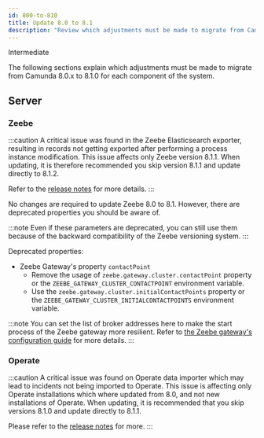 ```yaml
---
id: 800-to-810
title: Update 8.0 to 8.1
description: "Review which adjustments must be made to migrate from Camunda 8.0.x to Camunda 8.1.0"
---
```


<span class="badge badge--primary">Intermediate</span>

The following sections explain which adjustments must be made to migrate from Camunda 8.0.x to 8.1.0 for each component of the system.

## Server

### Zeebe

:::caution
A critical issue was found in the Zeebe Elasticsearch exporter, resulting in records not getting exported after performing a process instance modification. This issue affects only Zeebe version 8.1.1.
When updating, it is therefore recommended you skip version 8.1.1 and update directly to 8.1.2.

Refer to the [release notes](https://github.com/camunda/camunda-platform/releases/tag/8.1.2) for more details.
:::

No changes are required to update Zeebe 8.0 to 8.1. However, there are deprecated properties you should be aware of.

:::note
Even if these parameters are deprecated, you can still use them because of the backward compatibility of the Zeebe versioning system.
:::

Deprecated properties:

- Zeebe Gateway's property `contactPoint`
  - Remove the usage of `zeebe.gateway.cluster.contactPoint` property or the `ZEEBE_GATEWAY_CLUSTER_CONTACTPOINT` environment variable.
  - Use the `zeebe.gateway.cluster.initialContactPoints` property or the `ZEEBE_GATEWAY_CLUSTER_INITIALCONTACTPOINTS` environment variable.

:::note
You can set the list of broker addresses here to make the start process of the Zeebe gateway more resilient. Refer to [the Zeebe gateway's configuration guide](/self-managed/zeebe-deployment/configuration/gateway.md) for more details.
:::

### Operate

:::caution
A critical issue was found on Operate data importer which may lead to incidents not being imported to Operate.
This issue is affecting only Operate installations which where updated from 8.0, and not new installations of Operate.
When updating, it is recommended that you skip versions 8.1.0 and update directly to 8.1.1.

Please refer to the [release notes](https://github.com/camunda/camunda-platform/releases/tag/8.1.1) for more.
:::
